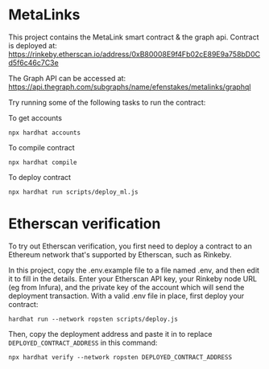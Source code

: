 # MetaLinks

This project contains the MetaLink smart contract & the graph api. Contract is deployed at:
https://rinkeby.etherscan.io/address/0xB80008E9f4Fb02cE89E9a758bD0Cd5f6c46c7C3e

The Graph API can be accessed at:
https://api.thegraph.com/subgraphs/name/efenstakes/metalinks/graphql


Try running some of the following tasks to run the contract:

To get accounts
```shell
npx hardhat accounts
```


To compile contract
```shell
npx hardhat compile
```

To deploy contract
```shell
npx hardhat run scripts/deploy_ml.js
```

# Etherscan verification
To try out Etherscan verification, you first need to deploy a contract to an Ethereum network that's supported by Etherscan, such as Rinkeby.

In this project, copy the .env.example file to a file named .env, and then edit it to fill in the details. Enter your Etherscan API key, your Rinkeby node URL (eg from Infura), and the private key of the account which will send the deployment transaction. With a valid .env file in place, first deploy your contract:

```shell
hardhat run --network ropsten scripts/deploy.js
```

Then, copy the deployment address and paste it in to replace `DEPLOYED_CONTRACT_ADDRESS` in this command:

```shell
npx hardhat verify --network ropsten DEPLOYED_CONTRACT_ADDRESS
```
